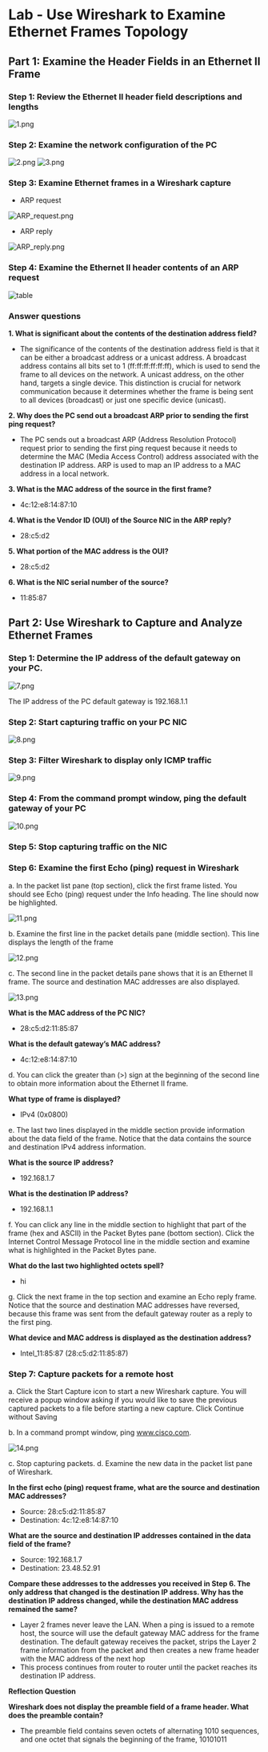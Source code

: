 # Lab - Use Wireshark to Examine Ethernet Frames Topology   

## Part 1: Examine the Header Fields in an Ethernet II Frame

### Step 1: Review the Ethernet II header field descriptions and lengths

![1.png](1.png)

### Step 2: Examine the network configuration of the PC

![2.png](2.png)
![3.png](3.png)

### Step 3: Examine Ethernet frames in a Wireshark capture
- ARP request

![ARP_request.png](4.png)
- ARP reply

![ARP_reply.png](5.png)

### Step 4: Examine the Ethernet II header contents of an ARP request
![table](6.png)

### Answer questions
**1. What is significant about the contents of the destination address field?**
- The significance of the contents of the destination address field is that it can be either a broadcast address or a unicast address. A broadcast address contains all bits set to 1 (ff:ff:ff:ff:ff:ff), which is used to send the frame to all devices on the network. A unicast address, on the other hand, targets a single device. This distinction is crucial for network communication because it determines whether the frame is being sent to all devices (broadcast) or just one specific device (unicast).

**2. Why does the PC send out a broadcast ARP prior to sending the first ping request?**
- The PC sends out a broadcast ARP (Address Resolution Protocol) request prior to sending the first ping request because it needs to determine the MAC (Media Access Control) address associated with the destination IP address. ARP is used to map an IP address to a MAC address in a local network.

**3. What is the MAC address of the source in the first frame?**
- 4c:12:e8:14:87:10

**4. What is the Vendor ID (OUI) of the Source NIC in the ARP reply?**
- 28:c5:d2

**5. What portion of the MAC address is the OUI?**
- 28:c5:d2

**6. What is the NIC serial number of the source?**
- 11:85:87


## Part 2: Use Wireshark to Capture and Analyze Ethernet Frames
### Step 1: Determine the IP address of the default gateway on your PC.
![7.png](7.png)

The IP address of the PC default gateway is 192.168.1.1

### Step 2: Start capturing traffic on your PC NIC
![8.png](8.png)

### Step 3: Filter Wireshark to display only ICMP traffic

![9.png](9.png)

### Step 4: From the command prompt window, ping the default gateway of your PC

![10.png](10.png)

### Step 5: Stop capturing traffic on the NIC

### Step 6: Examine the first Echo (ping) request in Wireshark
a. In the packet list pane (top section), click the first frame listed. You should see Echo (ping) request
under the Info heading. The line should now be highlighted.

![11.png](11.png)

b. Examine the first line in the packet details pane (middle section). This line displays the length of the
frame

![12.png](12.png)

c. The second line in the packet details pane shows that it is an Ethernet II frame. The source and
destination MAC addresses are also displayed.

![13.png](13.png)

**What is the MAC address of the PC NIC?**
- 28:c5:d2:11:85:87

**What is the default gateway’s MAC address?**
- 4c:12:e8:14:87:10

d. You can click the greater than (>) sign at the beginning of the second line to obtain more information
about the Ethernet II frame.

**What type of frame is displayed?**
- IPv4 (0x0800)

e. The last two lines displayed in the middle section provide information about the data field of the frame.
Notice that the data contains the source and destination IPv4 address information.

**What is the source IP address?**
- 192.168.1.7

**What is the destination IP address?**
- 192.168.1.1

f. You can click any line in the middle section to highlight that part of the frame (hex and ASCII) in the
Packet Bytes pane (bottom section). Click the Internet Control Message Protocol line in the middle
section and examine what is highlighted in the Packet Bytes pane.

**What do the last two highlighted octets spell?**
- hi

g. Click the next frame in the top section and examine an Echo reply frame. Notice that the source and
destination MAC addresses have reversed, because this frame was sent from the default gateway router
as a reply to the first ping.

**What device and MAC address is displayed as the destination address?**
- Intel_11:85:87 (28:c5:d2:11:85:87)


### Step 7: Capture packets for a remote host

a. Click the Start Capture icon to start a new Wireshark capture. You will receive a popup window asking if
you would like to save the previous captured packets to a file before starting a new capture. Click
Continue without Saving

b. In a command prompt window, ping www.cisco.com.

![14.png](14.png)

c. Stop capturing packets.
d. Examine the new data in the packet list pane of Wireshark.

**In the first echo (ping) request frame, what are the source and destination MAC addresses?**
- Source: 28:c5:d2:11:85:87
- Destination: 4c:12:e8:14:87:10

**What are the source and destination IP addresses contained in the data field of the frame?**
- Source: 192.168.1.7
- Destination: 23.48.52.91

**Compare these addresses to the addresses you received in Step 6. The only address that changed is the
destination IP address. Why has the destination IP address changed, while the destination MAC address
remained the same?**
- Layer 2 frames never leave the LAN. When a ping is issued to a
remote host, the source will use the default gateway MAC address
for the frame destination. The default gateway receives the packet, strips the Layer 2 frame information from the packet and then creates a new frame header with the MAC address of the next hop
- This process continues from router to router until the packet
reaches its destination IP address.

**Reflection Question**

**Wireshark does not display the preamble field of a frame header. What does the preamble contain?**
- The preamble field contains seven octets of alternating 1010 sequences, and one octet that signals the beginning of the frame, 10101011
